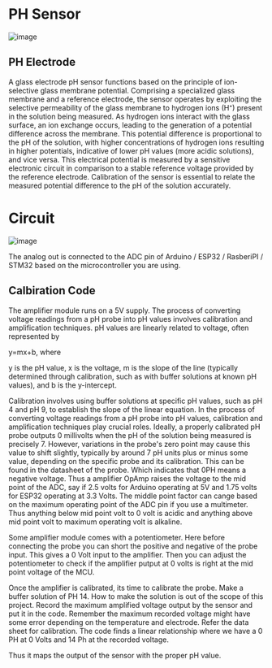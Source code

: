 # PH Sensor 

![image](https://github.com/MaxWadrin/Water_Quality_Prediction_System_using_IOT_and_AI/assets/61119096/5859d1da-d609-455d-8970-9753ee243a47)

## PH Electrode

A glass electrode pH sensor functions based on the principle of ion-selective glass membrane potential. Comprising a specialized glass membrane and a reference electrode, the sensor operates by exploiting the selective permeability of the glass membrane to hydrogen ions (H⁺) present in the solution being measured. As hydrogen ions interact with the glass surface, an ion exchange occurs, leading to the generation of a potential difference across the membrane. This potential difference is proportional to the pH of the solution, with higher concentrations of hydrogen ions resulting in higher potentials, indicative of lower pH values (more acidic solutions), and vice versa. This electrical potential is measured by a sensitive electronic circuit in comparison to a stable reference voltage provided by the reference electrode. Calibration of the sensor is essential to relate the measured potential difference to the pH of the solution accurately. 

# Circuit

![image](https://github.com/MaxWadrin/Water_Quality_Prediction_System_using_IOT_and_AI/assets/61119096/4010c5e4-ce45-4996-b648-3d449f58de68)

The analog out is connected to the ADC pin of Arduino / ESP32 / RasberiPI / STM32 based on the microcontroller you are using.

## Calbiration Code

The amplifier module runs on a 5V supply. The process of converting voltage readings from a pH probe into pH values involves calibration and amplification techniques. pH values are linearly related to voltage, often represented by 

y=mx+b, where 

y is the pH value, 
x is the voltage, 
m is the slope of the line (typically determined through calibration, such as with buffer solutions at known pH values), and 
b is the y-intercept. 

Calibration involves using buffer solutions at specific pH values, such as pH 4 and pH 9, to establish the slope of the linear equation. In the process of converting voltage readings from a pH probe into pH values, calibration and amplification techniques play crucial roles. Ideally, a properly calibrated pH probe outputs 0 millivolts when the pH of the solution being measured is precisely 7. However, variations in the probe's zero point may cause this value to shift slightly, typically by around 7 pH units plus or minus some value, depending on the specific probe and its calibration. This can be found in the datasheet of the probe. Which indicates that 0PH means a negative voltage. Thus a amplifier OpAmp raises the voltage to the mid point of the ADC, say if 2.5 volts for Arduino operating at 5V and 1.75 volts for ESP32 operating at 3.3 Volts. The middle point factor can cange based on the maximum operating point of the ADC pin if you use a multimeter. Thus anything below mid point volt to 0 volt is acidic and anything above mid point volt to maximum operating volt is alkaline. 

Some amplifier module comes with a potentiometer. Here before connecting the probe you can short the positive and negative of the probe input. This gives a 0 Volt input to the amplifier. Then you can adjust the potentiometer to check if the amplifier putput at 0 volts is right at the mid point voltage of the MCU.

Once the amplifier is calibrated, its time to calibrate the probe. Make a buffer solution of PH 14. How to make the solution is out of the scope of this project. Record the maximum amplified voltage output by the sensor and put it in the code. Remember the maximum recorded voltage might have some error depending on the temperature and electrode. Refer the data sheet for calibration. The code finds a linear relationship where we have a 0 PH at 0 Volts and 14 Ph at the recorded voltage. 

Thus it maps the output of the sensor with the proper pH value. 
